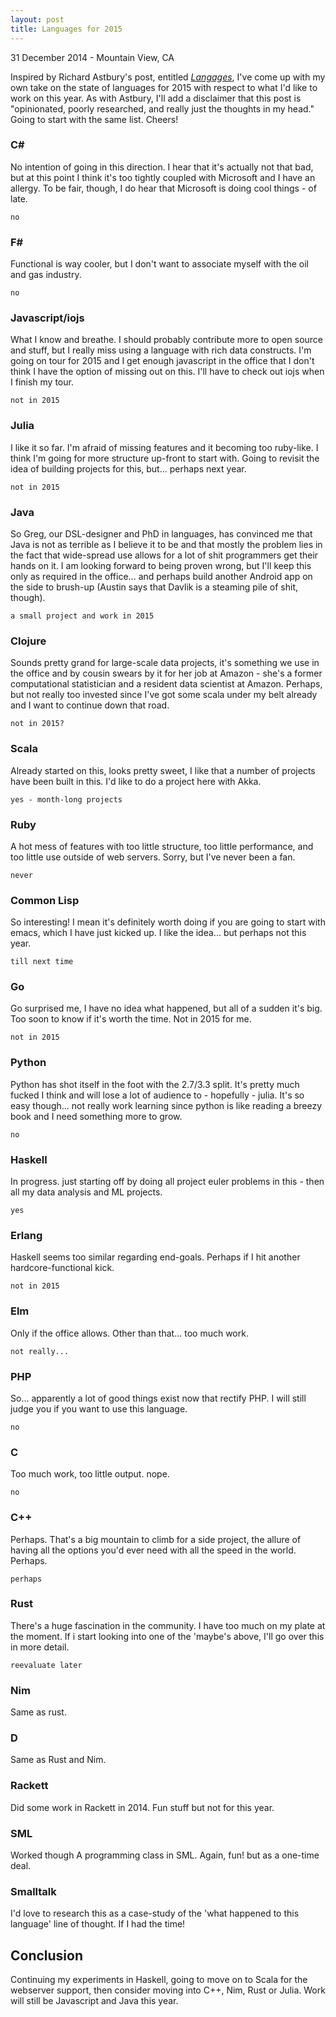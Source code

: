 ```yaml
---
layout: post
title: Languages for 2015
---
```


<p class="meta">31 December 2014 - Mountain View, CA</p>

Inspired by Richard Astbury's post, entitled [_Langages_][languages], I've come up with my own take on the state of languages for 2015 with respect to what I'd like to work on this year. As with Astbury, I'll add a disclaimer that this post is "opinionated, poorly researched, and really just the thoughts in my head." Going to start with the same list. Cheers!

### C\# 
No intention of going in this direction. I hear that it's actually not that bad, but at this point I think it's too tightly coupled with Microsoft and I have an allergy. To be fair, though, I do hear that Microsoft is doing cool things - of late.

`no`

### F\# 
Functional is way cooler, but I don't want to associate myself with the oil and gas industry.

`no`

### Javascript/iojs
What I know and breathe. I should probably contribute more to open source and stuff, but I really miss using a language with rich data constructs. I'm going on tour for 2015 and I get enough javascript in the office that I don't think I have the option of missing out on this. I'll have to check out iojs when I finish my tour.

`not in 2015`

### Julia
I like it so far. I'm afraid of missing features and it becoming too ruby-like. I think I'm going for more structure up-front to start with. Going to revisit the idea of building projects for this, but... perhaps next year.

`not in 2015`

### Java
So Greg, our DSL-designer and PhD in languages, has convinced me that Java is not as terrible as I believe it to be and that mostly the problem lies in the fact that wide-spread use allows for a lot of shit programmers get their hands on it. I am looking forward to being proven wrong, but I'll keep this only as required in the office... and perhaps build another Android app on the side to brush-up (Austin says that Davlik is a steaming pile of shit, though).

`a small project and work in 2015`

### Clojure
Sounds pretty grand for large-scale data projects, it's something we use in the office and by cousin swears by it for her job at Amazon - she's a former computational statistician and a resident data scientist at Amazon. Perhaps, but not really too invested since I've got some scala under my belt already and I want to continue down that road.

`not in 2015?`

### Scala
Already started on this, looks pretty sweet, I like that a number of projects have been built in this. I'd like to do a project here with Akka.

`yes - month-long projects`

### Ruby
A hot mess of features with too little structure, too little performance, and too little use outside of web servers. Sorry, but I've never been a fan.

`never`

### Common Lisp
So interesting! I mean it's definitely worth doing if you are going to start with emacs, which I have just kicked up. I like the idea... but perhaps not this year.

`till next time`

### Go
Go surprised me, I have no idea what happened, but all of a sudden it's big. Too soon to know if it's worth the time. Not in 2015 for me.

`not in 2015`

### Python
Python has shot itself in the foot with the 2.7/3.3 split. It's pretty much fucked I think and will lose a lot of audience to - hopefully - julia. It's so easy though... not really work learning since python is like reading a breezy book and I need something more to grow.

`no`

### Haskell
In progress. just starting off by doing all project euler problems in this - then all my data analysis and ML projects.

`yes`

### Erlang
Haskell seems too similar regarding end-goals. Perhaps if I hit another hardcore-functional kick.

`not in 2015`

### Elm
Only if the office allows. Other than that... too much work.

`not really...`

### PHP
So... apparently a lot of good things exist now that rectify PHP. I will still judge you if you want to use this language.

`no`

### C
Too much work, too little output. nope.

`no`

### C++
Perhaps. That's a big mountain to climb for a side project, the allure of having all the options you'd ever need with all the speed in the world. Perhaps.

`perhaps`

### Rust
There's a huge fascination in the community. I have too much on my plate at the moment. If i start looking into one of the 'maybe's above, I'll go over this in more detail.

`reevaluate later`

### Nim
Same as rust.

### D
Same as Rust and Nim.

### Rackett
Did some work in Rackett in 2014. Fun stuff but not for this year.

### SML
Worked though A programming class in SML. Again, fun! but as a one-time deal.

### Smalltalk
I'd love to research this as a case-study of the 'what happened to this language' line of thought. If I had the time!

## Conclusion

Continuing my experiments in Haskell, going to move on to Scala for the webserver support, then consider moving into C++, Nim, Rust or Julia. Work will still be Javascript and Java this year.

[languages]: https://richorama.github.io/blog/2014/12/31/languages
